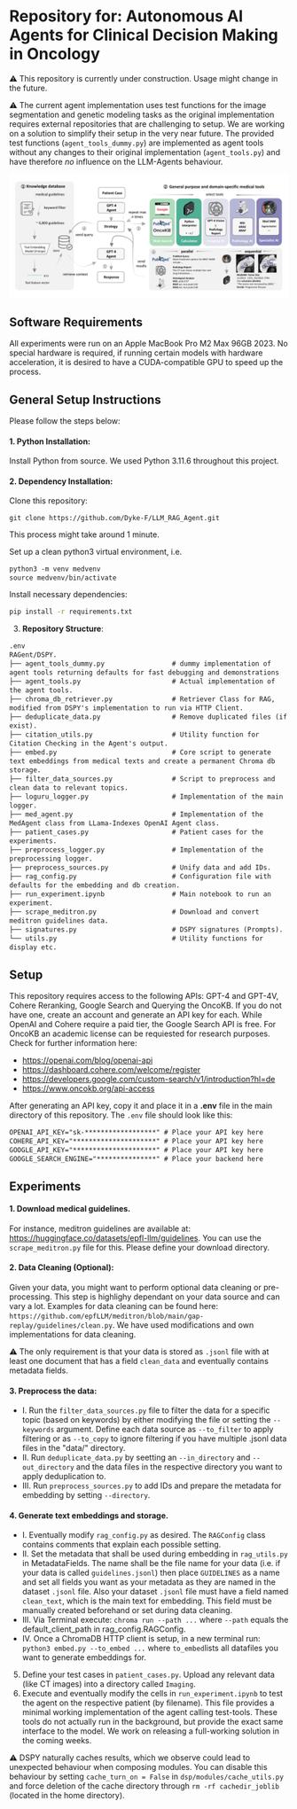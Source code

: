 # Repository for: Autonomous AI Agents for Clinical Decision Making in Oncology
⚠️ This repository is currently under construction. Usage might change in the future. 

⚠️ The current agent implementation uses test functions for the image segmentation and genetic modeling tasks as the original implementation requires external repositories that are challenging to setup. We are working on a solution to simplify their setup in the very near future. The provided test functions (```agent_tools_dummy.py```) are implemented as agent tools without any changes to their original implementation (```agent_tools.py```) and have therefore *no* influence on the LLM-Agents behaviour.

![Local Image](./overview.png)

## Software Requirements
All experiments were run on an Apple MacBook Pro M2 Max 96GB 2023.
No special hardware is required, if running certain models with hardware acceleration, it is desired to have a CUDA-compatible GPU to speed up the process.

## General Setup Instructions

Please follow the steps below:

#### 1. **Python Installation**:
Install Python from source. We used Python 3.11.6 throughout this project. 
#### 2. **Dependency Installation**: 

Clone this repository:
  ```
  git clone https://github.com/Dyke-F/LLM_RAG_Agent.git
  ```

This process might take around 1 minute.

Set up a clean python3 virtual environment, i.e. 

  ```
  python3 -m venv medvenv
  source medvenv/bin/activate
  ```

Install necessary dependencies:
  ```bash
  pip install -r requirements.txt
  ```

3. **Repository Structure**:
```
.env
RAGent/DSPY.
├── agent_tools_dummy.py                 # dummy implementation of agent tools returning defaults for fast debugging and demonstrations
├── agent_tools.py                       # Actual implementation of the agent tools. 
├── chroma_db_retriever.py               # Retriever Class for RAG, modified from DSPY's implementation to run via HTTP Client.
├── deduplicate_data.py                  # Remove duplicated files (if exist).
├── citation_utils.py                    # Utility function for Citation Checking in the Agent's output.
├── embed.py                             # Core script to generate text embeddings from medical texts and create a permanent Chroma db storage.
├── filter_data_sources.py               # Script to preprocess and clean data to relevant topics.
├── loguru_logger.py                     # Implementation of the main logger.
├── med_agent.py                         # Implementation of the MedAgent class from LLama-Indexes OpenAI Agent class.
├── patient_cases.py                     # Patient cases for the experiments.
├── preprocess_logger.py                 # Implementation of the preprocessing logger.
├── preprocess_sources.py                # Unify data and add IDs.
├── rag_config.py                        # Configuration file with defaults for the embedding and db creation.
├── run_experiment.ipynb                 # Main notebook to run an experiment.
├── scrape_meditron.py                   # Download and convert meditron guidelines data.
├── signatures.py                        # DSPY signatures (Prompts).
└── utils.py                             # Utility functions for display etc.
```

## Setup

This repository requires access to the following APIs: GPT-4 and GPT-4V, Cohere Reranking, Google Search and Querying the OncoKB. If you do not have one, create an account and generate an API key for each. While OpenAI and Cohere require a paid tier, the Google Search API is free. For OncoKB an academic license can be requiested for research purposes. Check for further information here:
- https://openai.com/blog/openai-api 
- https://dashboard.cohere.com/welcome/register
- https://developers.google.com/custom-search/v1/introduction?hl=de
- https://www.oncokb.org/api-access


After generating an API key, copy it and place it in a **.env** file in the main directory of this repository.
The ```.env``` file should look like this:

```
OPENAI_API_KEY="sk-******************" # Place your API key here
COHERE_API_KEY="*********************" # Place your API key here
GOOGLE_API_KEY="*********************" # Place your API key here
GOOGLE_SEARCH_ENGINE="***************" # Place your backend here
```

## Experiments
#### 1. Download medical guidelines.

For instance, meditron guidelines are available at: https://huggingface.co/datasets/epfl-llm/guidelines. You can use the ```scrape_meditron.py``` file for this. Please define your download directory.

#### 2. Data Cleaning (Optional):

Given your data, you might want to perform optional data cleaning or pre-processing. This step is highlighy dependant on your data source and can vary a lot. 
    Examples for data cleaning can be found here: ```https://github.com/epfLLM/meditron/blob/main/gap-replay/guidelines/clean.py```. We have used modifications and own implementations for data cleaning.

  ⚠️ The only requirement is that your data is stored as ```.jsonl``` file with at least one document that has a field ```clean_data``` and eventually contains metadata fields.


#### 3. Preprocess the data: 
- I. Run the ```filter_data_sources.py``` file to filter the data for a specific topic (based on keywords) by either modifying the file or setting the ```--keywords``` argument. Define each data source as ```--to_filter``` to apply filtering or as ```--to_copy``` to ignore filtering if you have multiple .jsonl data files in the "data/" directory.
- II. Run ```deduplicate_data.py``` by seetting an ```--in_directory``` and ```--out_directory``` and the data files in the respective directory you want to apply deduplication to.
- III. Run ```preprocess_sources.py``` to add IDs and prepare the metadata for embedding by setting ```--directory```.

#### 4. Generate text embeddings and storage.
  - I. Eventually modify ```rag_config.py``` as desired. The ```RAGConfig``` class contains comments that explain each possible setting.
  - II. Set the metadata that shall be used during embedding in ```rag_utils.py``` in MetadataFields. The name shall be the file name for your data (i.e. if your data is called ```guidelines.jsonl```) then place ```GUIDELINES``` as a name and set all fields you want as your metadata as they are named in the dataset ```.jsonl``` file. Also your dataset ```.jsonl``` file must have a field named ```clean_text```, which is the main text for embedding. This field must be manually created beforehand or set during data cleaning. 
  - III. Via Terminal execute: ```chroma run --path ...``` where ```--path``` equals the default_client_path in rag_config.RAGConfig.
  - IV. Once a ChromaDB HTTP client is setup, in a new terminal run: ```python3 embed.py --to_embed ...``` where ```to_embed```lists all datafiles you want to generate embeddings for.

5. Define your test cases in ```patient_cases.py```. Upload any relevant data (like CT images) into a directory called ```Imaging```.
6. Execute and eventually modify the cells in ```run_experiment.ipynb``` to test the agent on the respective patient (by filename). This file provides a minimal working implementation of the agent calling test-tools. These tools do not actually run in the background, but provide the exact same interface to the model. We work on releasing a full-working solution in the coming weeks.


⚠️ DSPY naturally caches results, which we observe could lead to unexpected behaviour when composing modules. You can disable this behaviour by setting ```cache_turn_on = False``` in ```dsp/modules/cache_utils.py``` and force deletion of the cache directory through ```rm -rf cachedir_joblib``` (located in the home directory).
